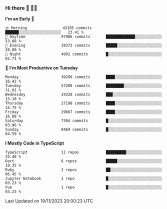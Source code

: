 ### Hi there 👋 🧑‍💻



<!--START_SECTION:waka-->
**I'm an Early 🐤** 

```text
🌞 Morning                43185 commits       ██████░░░░░░░░░░░░░░░░░░░   23.41 % 
🌆 Daytime                97906 commits       █████████████░░░░░░░░░░░░   53.08 % 
🌃 Evening                38373 commits       █████░░░░░░░░░░░░░░░░░░░░   20.80 % 
🌙 Night                  4991 commits        █░░░░░░░░░░░░░░░░░░░░░░░░   02.71 % 
```
📅 **I'm Most Productive on Tuesday** 

```text
Monday                   30289 commits       ████░░░░░░░░░░░░░░░░░░░░░   16.42 % 
Tuesday                  57208 commits       ████████░░░░░░░░░░░░░░░░░   31.01 % 
Wednesday                24320 commits       ███░░░░░░░░░░░░░░░░░░░░░░   13.18 % 
Thursday                 27198 commits       ████░░░░░░░░░░░░░░░░░░░░░   14.75 % 
Friday                   29667 commits       ████░░░░░░░░░░░░░░░░░░░░░   16.08 % 
Saturday                 7304 commits        █░░░░░░░░░░░░░░░░░░░░░░░░   03.96 % 
Sunday                   8469 commits        █░░░░░░░░░░░░░░░░░░░░░░░░   04.59 % 
```


**I Mostly Code in TypeScript** 

```text
TypeScript               11 repos            █████████░░░░░░░░░░░░░░░░   35.48 % 
Dart                     6 repos             █████░░░░░░░░░░░░░░░░░░░░   19.35 % 
Ruby                     2 repos             ██░░░░░░░░░░░░░░░░░░░░░░░   06.45 % 
Jupyter Notebook         1 repo              █░░░░░░░░░░░░░░░░░░░░░░░░   03.23 % 
Vue                      1 repo              █░░░░░░░░░░░░░░░░░░░░░░░░   03.23 % 
```




 Last Updated on 19/11/2023 20:00:23 UTC
<!--END_SECTION:waka-->


